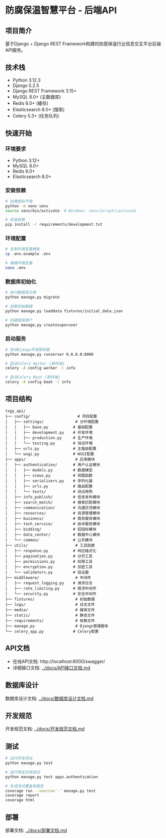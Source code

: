 # 防腐保温智慧平台 - 后端API

## 项目简介
基于Django + Django REST Framework构建的防腐保温行业信息交互平台后端API服务。

## 技术栈
- Python 3.12.3
- Django 5.2.5
- Django REST Framework 3.15+
- MySQL 8.0+ (主数据库)
- Redis 6.0+ (缓存)
- Elasticsearch 8.0+ (搜索)
- Celery 5.3+ (任务队列)

## 快速开始

### 环境要求
- Python 3.12+
- MySQL 8.0+
- Redis 6.0+
- Elasticsearch 8.0+

### 安装依赖
```bash
# 创建虚拟环境
python -m venv venv
source venv/bin/activate  # Windows: venv\Scripts\activate

# 安装依赖
pip install -r requirements/development.txt
```

### 环境配置
```bash
# 复制环境变量模板
cp .env.example .env

# 编辑环境变量
nano .env
```

### 数据库初始化
```bash
# 执行数据库迁移
python manage.py migrate

# 加载初始数据
python manage.py loaddata fixtures/initial_data.json

# 创建超级用户
python manage.py createsuperuser
```

### 启动服务
```bash
# 启动Django开发服务器
python manage.py runserver 0.0.0.0:8000

# 启动Celery Worker (新终端)
celery -A config worker -l info

# 启动Celery Beat (新终端)
celery -A config beat -l info
```

## 项目结构
```
txgy_api/
├── config/                     # 项目配置
│   ├── settings/              # 分环境配置
│   │   ├── base.py           # 基础配置
│   │   ├── development.py    # 开发环境
│   │   ├── production.py     # 生产环境
│   │   └── testing.py        # 测试环境
│   ├── urls.py               # 主路由配置
│   └── wsgi.py               # WSGI配置
├── apps/                      # 应用模块
│   ├── authentication/       # 用户认证模块
│   │   ├── models.py         # 数据模型
│   │   ├── views.py          # 视图函数
│   │   ├── serializers.py    # 序列化器
│   │   ├── urls.py           # 路由配置
│   │   └── tests/            # 测试用例
│   ├── info_publish/         # 信息发布模块
│   ├── search_match/         # 搜索匹配模块
│   ├── communication/        # 沟通交流模块
│   ├── resources/            # 资源管理模块
│   ├── business/             # 商务服务模块
│   ├── tech_service/         # 技术服务模块
│   ├── bidding/              # 招投标模块
│   ├── data_center/          # 数据中心模块
│   └── common/               # 公共模块
├── utils/                     # 工具函数
│   ├── response.py           # 响应格式化
│   ├── pagination.py         # 分页工具
│   ├── permissions.py        # 权限工具
│   ├── encryption.py         # 加密工具
│   └── validators.py         # 验证器
├── middleware/                # 中间件
│   ├── request_logging.py    # 请求日志
│   ├── rate_limiting.py      # 限流中间件
│   └── security.py           # 安全中间件
├── fixtures/                  # 初始数据
├── logs/                      # 日志文件
├── media/                     # 媒体文件
├── static/                    # 静态文件
├── requirements/              # 依赖文件
├── manage.py                  # Django管理脚本
└── celery_app.py             # Celery配置
```

## API文档
- 在线API文档: http://localhost:8000/swagger/
- 详细接口文档: [../docs/API接口文档.md](../docs/API接口文档.md)

## 数据库设计
数据库设计文档: [../docs/数据库设计文档.md](../docs/数据库设计文档.md)

## 开发规范
开发规范文档: [../docs/开发规范文档.md](../docs/开发规范文档.md)

## 测试
```bash
# 运行所有测试
python manage.py test

# 运行特定应用测试
python manage.py test apps.authentication

# 生成测试覆盖率报告
coverage run --source='.' manage.py test
coverage report
coverage html
```

## 部署
部署文档: [../docs/部署文档.md](../docs/部署文档.md)
